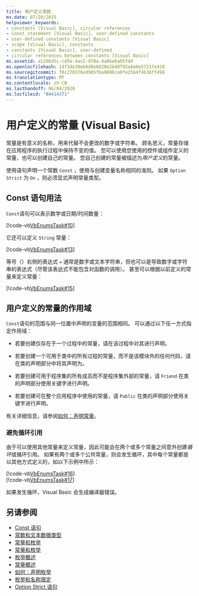 ```yaml
---
title: 用户定义常数
ms.date: 07/20/2015
helpviewer_keywords:
- constants [Visual Basic], circular references
- Const statement [Visual Basic], user-defined constants
- user-defined constants [Visual Basic]
- scope [Visual Basic], constants
- constants [Visual Basic], user-defined
- circular references between constants [Visual Basic]
ms.assetid: a1206d5c-c45e-4ac2-970a-4a0be6a05fdd
ms.openlocfilehash: 14f3de39eb8d8e6820e2b40792a8e8e57217e410
ms.sourcegitcommit: f8c270376ed905f6a8896ce0fe25b4f4b38ff498
ms.translationtype: MT
ms.contentlocale: zh-CN
ms.lasthandoff: 06/04/2020
ms.locfileid: "84414371"
---
```

# <a name="user-defined-constants-visual-basic"></a>用户定义的常量 (Visual Basic)
常量是有意义的名称，用来代替不会更改的数字或字符串。 顾名思义，常量存储在应用程序的执行过程中保持不变的值。 您可以使用您使用的控件或组件定义的常量，也可以创建自己的常量。 您自己创建的常量被描述为*用户定义*的常量。  
  
 使用语句声明一个常数 `Const` ，使用与创建变量名称相同的准则。 如果 `Option Strict` 为 `On` ，则必须显式声明常量类型。  
  
## <a name="const-statement-usage"></a>Const 语句用法  
 `Const`语句可以表示数学或日期/时间数量：  
  
 [!code-vb[VbEnumsTask#10](~/samples/snippets/visualbasic/VS_Snippets_VBCSharp/VbEnumsTask/VB/Class2.vb#10)]  
  
 它还可以定义 `String` 常量：  
  
 [!code-vb[VbEnumsTask#13](~/samples/snippets/visualbasic/VS_Snippets_VBCSharp/VbEnumsTask/VB/Class2.vb#13)]  
  
 等号（）右侧的表达式 `=` 通常是数字或文本字符串，但也可以是导致数字或字符串的表达式（尽管该表达式不能包含对函数的调用）。 甚至可以根据以前定义的常量来定义常量：  
  
 [!code-vb[VbEnumsTask#15](~/samples/snippets/visualbasic/VS_Snippets_VBCSharp/VbEnumsTask/VB/Class2.vb#15)]  
  
## <a name="scope-of-user-defined-constants"></a>用户定义的常量的作用域  
 `Const`语句的范围与同一位置中声明的变量的范围相同。 可以通过以下任一方式指定作用域：  
  
- 若要创建仅存在于一个过程中的常量，请在该过程中对其进行声明。  
  
- 若要创建一个可用于类中的所有过程的常量，而不是该模块外的任何代码，请在类的声明部分中将其声明为。  
  
- 若要创建可用于程序集的所有成员而不是程序集外部的常量，请 `Friend` 在类的声明部分使用关键字进行声明。  
  
- 若要创建可在整个应用程序中使用的常量，请 `Public` 在类的声明部分使用关键字进行声明。  
  
 有关详细信息，请参阅[如何：声明常量](how-to-declare-a-constant.md)。  
  
### <a name="avoiding-circular-references"></a>避免循环引用  
 由于可以使用其他常量来定义常量，因此可能会在两个或多个常量之间意外创建*循环*或循环引用。 如果有两个或多个公共常量，则会发生循环，其中每个常量都是以其他方式定义的，如以下示例中所示：  
  
 [!code-vb[VbEnumsTask#16](~/samples/snippets/visualbasic/VS_Snippets_VBCSharp/VbEnumsTask/VB/Class2.vb#16)]  
[!code-vb[VbEnumsTask#17](~/samples/snippets/visualbasic/VS_Snippets_VBCSharp/VbEnumsTask/VB/Class2.vb#17)]  
  
 如果发生循环，Visual Basic 会生成编译器错误。  
  
## <a name="see-also"></a>另请参阅

- [Const 语句](../../../language-reference/statements/const-statement.md)
- [常数和文本数据类型](constant-and-literal-data-types.md)
- [常量和枚举](index.md)
- [常量和枚举](../../../language-reference/constants-and-enumerations.md)
- [枚举概述](enumerations-overview.md)
- [常量概述](constants-overview.md)
- [如何：声明枚举](how-to-declare-enumerations.md)
- [枚举和名称限定](enumerations-and-name-qualification.md)
- [Option Strict 语句](../../../language-reference/statements/option-strict-statement.md)
